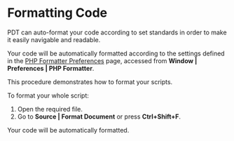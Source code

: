 # Formatting Code

<!--context:formatting_code-->

PDT can auto-format your code according to set standards in order to make it easily navigable and readable.

Your code will be automatically formatted according to the settings defined in the [PHP Formatter Preferences](../032-reference/032-preferences/024-code_style_preferences/016-formatter.md) page, accessed from **Window | Preferences | PHP Formatter**.

This procedure demonstrates how to format your scripts.

<!--ref-start-->

To format your whole script:

 1. Open the required file.
 2. Go to **Source | Format Document** or press **Ctrl+Shift+F**.

Your code will be automatically formatted.

<!--ref-end-->

